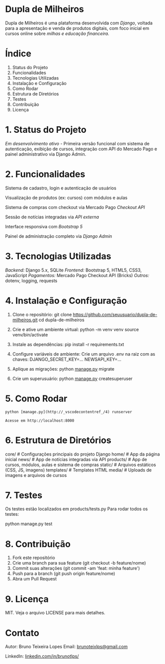 # Dupla de Milheiros
Dupla de Milheiros é uma plataforma desenvolvida com *Django*, voltada para a apresentação e venda de produtos digitais, com foco inicial em cursos online sobre *milhas e educação financeira.*

# Índice
1. Status do Projeto
2. Funcionalidades 
3. Tecnologias Utilizadas
4. Instalação e Configuração
5. Como Rodar
6. Estrutura de Diretórios
7. Testes
8. Contribuição
9. Licença

# 1. Status do Projeto
*Em desenvolvimento ativo* - Primeira versão funcional com sistema de autenticação, exibição de cursos, integração com API do Mercado Pago e painel administrativo via Django Admin.

# 2. Funcionalidades
Sistema de cadastro, login e autenticação de usuários

Visualização de produtos (ex: cursos) com módulos e aulas

Sistema de compras com checkout via Mercado Pago *Checkout API*

Sessão de notícias integradas via *API externa*

Interface responsiva com *Bootstrap 5*

Painel de administração completo via *Django Admin*

# 3. Tecnologias Utilizadas
*Backend:* Django 5.x, SQLite
*Frontend:* Bootstrap 5, HTML5, CSS3, JavaScript
*Pagamentos:* Mercado Pago Checkout API (Bricks)
*Outros:* dotenv, logging, requests 

# 4. Instalação e Configuração
1. Clone o repositório:
    git clone https://github.com/seuusuario/dupla-de-milheiros.git
    cd dupla-de-milheiros

2. Crie e ative um ambiente virtual:
    python -m venv venv
    source venv/bin/activate

3. Instale as dependências:
    pip install -r requirements.txt

4. Configure variáveis de ambiente:
    Crie um arquivo .env na raiz com as chaves:
    DJANGO_SECRET_KEY=...
    NEWSAPI_KEY=...

5. Aplique as migrações:
    python [manage.py](http://_vscodecontentref_/1) migrate

6. Crie um superusuário:
    python [manage.py](http://_vscodecontentref_/2) createsuperuser

# 5. Como Rodar
    python [manage.py](http://_vscodecontentref_/4) runserver

    Acesse em http://localhost:8000


# 6. Estrutura de Diretórios
core/           # Configurações principais do projeto Django
home/           # App da página inicial
news/           # App de notícias integradas via API
products/       # App de cursos, módulos, aulas e sistema de compras
static/         # Arquivos estáticos (CSS, JS, imagens)
templates/      # Templates HTML
media/          # Uploads de imagens e arquivos de cursos

# 7. Testes
Os testes estão localizados em products/tests.py
Para rodar todos os testes:

python manage.py test

# 8. Contribuição
1. Fork este repositório
2. Crie uma branch para sua feature (git checkout -b feature/nome)
3. Commit suas alterações (git commit -am 'feat: minha feature')
4. Push para a branch (git push origin feature/nome)
5. Abra um Pull Request

# 9. Licença
MIT. Veja o arquivo LICENSE para mais detalhes.

# Contato
Autor: Bruno Teixeira Lopes
Email: brunoteixlps@gmail.com

LinkedIn: [linkedin.com/in/brunotlps/](linkedin.com/in/brunotlps/)
